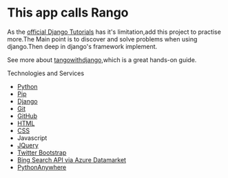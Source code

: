 # This app calls Rango

As the [official Django Tutorials](https://docs.djangoproject.com/en/1.7/intro/tutorial01/) has it's limitation,add this
project to practise more.The Main point is to discover and solve problems when using django.Then deep in
django's framework implement.

See more about [tangowithdjango](http://www.tangowithdjango.com),which is a great hands-on guide.

Technologies and Services
- [Python]( http://www.python.org)
- [Pip](http://www.pip-installer.org)
- [Django]( https://www.djangoproject.com)
- [Git]( http://git-scm.com)
- [GitHub]( https://github.com)
- [HTML]( http://www.w3.org/html/)
- [CSS]( http://www.w3.org/Style/CSS/)
- Javascript
- [JQuery]( http://jquery.com)
- [Twitter Bootstrap]( http://getbootstrap.com/)
- [Bing Search API via Azure Datamarket]( http://datamarket.azure.com)
- [PythonAnywhere]( https://www.pythonanywhere.com)


